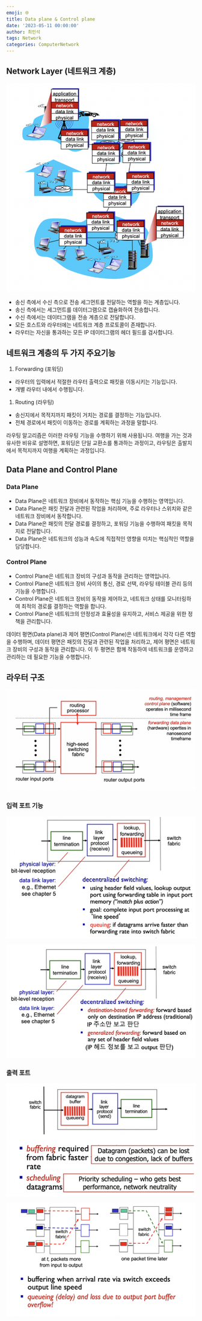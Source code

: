 ```yaml
---
emoji: 🌐
title: Data plane & Control plane
date: '2023-05-11 00:00:00'
author: 최민석
tags: Network
categories: ComputerNetwork
---
```

## **Network Layer (네트워크 계층)**

![l1.png](l1.png)
- 송신 측에서 수신 측으로 전송 세그먼트를 전달하는 역할을 하는 계층입니다.
- 송신 측에서는 세그먼트를 데이터그램으로 캡슐화하여 전송합니다.
- 수신 측에서는 데이터그램을 전송 계층으로 전달합니다.
- 모든 호스트와 라우터에는 네트워크 계층 프로토콜이 존재합니다.
- 라우터는 자신을 통과하는 모든 IP 데이터그램의 헤더 필드를 검사합니다.

## 네트워크 계층의 두 가지 주요기능

1. Forwarding (포워딩)
- 라우터의 입력에서 적절한 라우터 출력으로 패킷을 이동시키는 기능입니다.
- 개별 라우터 내에서 수행됩니다.
1. Routing (라우팅)
- 송신지에서 목적지까지 패킷이 거치는 경로를 결정하는 기능입니다.
- 전체 경로에서 패킷이 이동하는 경로를 계획하는 과정을 말합니다.

라우팅 알고리즘은 이러한 라우팅 기능을 수행하기 위해 사용됩니다. 여행을 가는 것과 유사한 비유로 설명하면, 포워딩은 단일 교환소를 통과하는 과정이고, 라우팅은 출발지에서 목적지까지 여행을 계획하는 과정입니다.

## **Data Plane and Control Plane**

### **Data Plane**

- Data Plane은 네트워크 장비에서 동작하는 핵심 기능을 수행하는 영역입니다.
- Data Plane은 패킷 전달과 관련된 작업을 처리하며, 주로 라우터나 스위치와 같은 네트워크 장비에서 동작합니다.
- Data Plane은 패킷의 전달 경로를 결정하고, 포워딩 기능을 수행하여 패킷을 목적지로 전달합니다.
- Data Plane은 네트워크의 성능과 속도에 직접적인 영향을 미치는 핵심적인 역할을 담당합니다.

### **Control Plane**

- Control Plane은 네트워크 장비의 구성과 동작을 관리하는 영역입니다.
- Control Plane은 네트워크 장비 사이의 통신, 경로 선택, 라우팅 테이블 관리 등의 기능을 수행합니다.
- Control Plane은 네트워크 장비의 동작을 제어하고, 네트워크 상태를 모니터링하여 최적의 경로를 결정하는 역할을 합니다.
- Control Plane은 네트워크의 안정성과 효율성을 유지하고, 서비스 제공을 위한 정책을 관리합니다.

데이터 평면(Data plane)과 제어 평면(Control Plane)은 네트워크에서 각각 다른 역할을 수행하며, 데이터 평면은 패킷의 전달과 관련된 작업을 처리하고, 제어 평면은 네트워크 장비의 구성과 동작을 관리합니다. 이 두 평면은 함께 작동하여 네트워크를 운영하고 관리하는 데 필요한 기능을 수행합니다.

## 라우터 구조

![l2.png](l2.png)

### 입력 포트 기능


![l3.png](l3.png)

![l4.png](l4.png)

### 출력 포트

![l5.png](l5.png)

![l6.png](l6.png)

```toc
```
